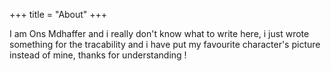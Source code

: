 +++
title = "About"
+++

I am Ons Mdhaffer and i really don't know what to write here, i just wrote something for the tracability and i have put my favourite character's picture instead of mine, thanks for understanding !
